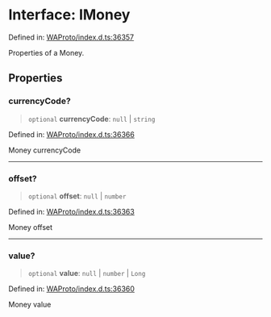 # Interface: IMoney

Defined in: [WAProto/index.d.ts:36357](https://github.com/Fokusdotid/bail/blob/0fe6346a5ff68a74eb71890335c982b44e2da604/WAProto/index.d.ts#L36357)

Properties of a Money.

## Properties

### currencyCode?

> `optional` **currencyCode**: `null` \| `string`

Defined in: [WAProto/index.d.ts:36366](https://github.com/Fokusdotid/bail/blob/0fe6346a5ff68a74eb71890335c982b44e2da604/WAProto/index.d.ts#L36366)

Money currencyCode

***

### offset?

> `optional` **offset**: `null` \| `number`

Defined in: [WAProto/index.d.ts:36363](https://github.com/Fokusdotid/bail/blob/0fe6346a5ff68a74eb71890335c982b44e2da604/WAProto/index.d.ts#L36363)

Money offset

***

### value?

> `optional` **value**: `null` \| `number` \| `Long`

Defined in: [WAProto/index.d.ts:36360](https://github.com/Fokusdotid/bail/blob/0fe6346a5ff68a74eb71890335c982b44e2da604/WAProto/index.d.ts#L36360)

Money value

